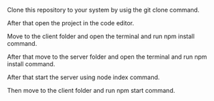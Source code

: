 Clone this repository to your system by usig the git clone command.

After that open the project in the code editor.

Move to the client folder and open the terminal and run npm install command.

After that move to the server folder and open the terminal and run npm install command.

After that start the server using node index command.

Then move to the client folder and run npm start command.
